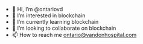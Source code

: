 - 👋 Hi, I’m @ontariovd
- 👀 I’m interested in blockchain
- 🌱 I’m currently learning blockchain
- 💞️ I’m looking to collaborate on blockchain
- 📫 How to reach me ontario@vandonhospital.com

<!---
ontariovd/ontariovd is a ✨ special ✨ repository because its `README.md` (this file) appears on your GitHub profile.
You can click the Preview link to take a look at your changes.
--->
